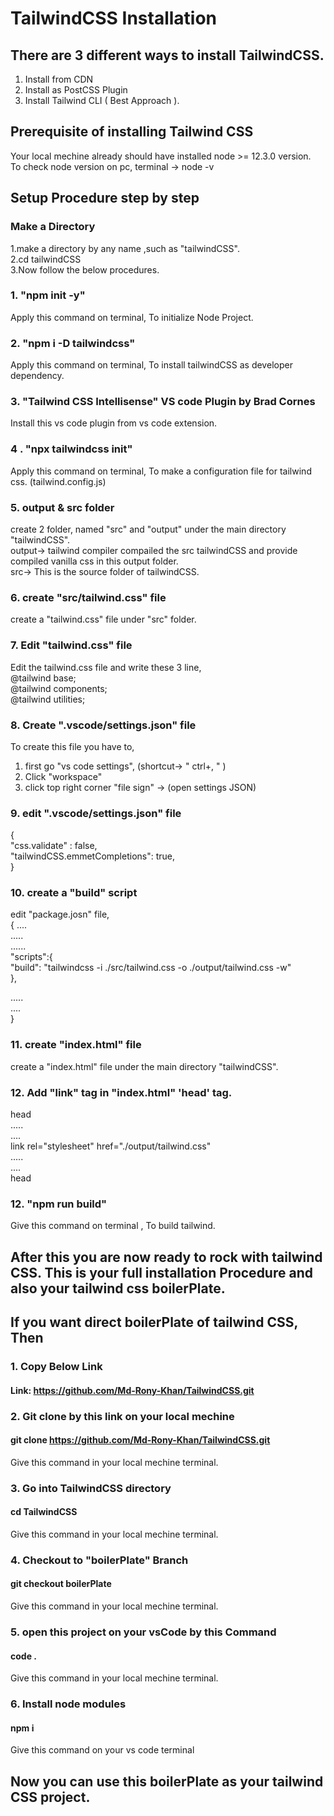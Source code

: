 # TailwindCSS Installation
## There are 3 different ways to install TailwindCSS.
1. Install from CDN
2. Install as PostCSS Plugin
3. Install Tailwind CLI ( Best Approach ).
## Prerequisite of installing Tailwind CSS
Your local mechine already should have installed node >= 12.3.0 version.\
To check node version on pc, terminal -> node -v
## Setup Procedure step by step
### Make a Directory
1.make a directory by any name ,such as "tailwindCSS".\
2.cd tailwindCSS\
3.Now follow the below procedures. 

### 1. "npm init -y" 
Apply this command on terminal, To initialize Node Project.
### 2. "npm i -D tailwindcss"
Apply this command on terminal, To install tailwindCSS as developer dependency.
### 3. "Tailwind CSS Intellisense" VS code Plugin by Brad Cornes
Install this vs code plugin from vs code extension.
### 4 . "npx tailwindcss init"
Apply this command on terminal, To make a configuration file for tailwind css. (tailwind.config.js)
### 5. output & src folder
create 2 folder, named "src" and "output" under the main directory "tailwindCSS".\
output-> tailwind compiler compailed the src tailwindCSS and provide compiled vanilla css in this output folder.\
src-> This is the source folder of tailwindCSS.

### 6. create "src/tailwind.css" file
create a "tailwind.css" file under "src" folder.

### 7. Edit "tailwind.css" file
Edit the tailwind.css file and write these 3 line,\
@tailwind base;\
@tailwind components;\
@tailwind utilities;

### 8. Create ".vscode/settings.json" file
To create this file you have to,
1. first go "vs code settings", (shortcut->  " ctrl+, "  )
2. Click "workspace"
3. click top right corner "file sign" -> (open settings JSON)

### 9. edit ".vscode/settings.json" file
{\
  "css.validate" : false,\
  "tailwindCSS.emmetCompletions": true,\
}

### 10. create a "build" script
edit "package.josn" file,\
{  ....\
  .....\
  ......\
  "scripts":{\
    "build": "tailwindcss -i ./src/tailwind.css -o ./output/tailwind.css -w"\
  },
  
  .....\
  ....\
}

### 11. create "index.html" file
create a "index.html" file under the main directory "tailwindCSS".

### 12. Add "link" tag in "index.html" 'head' tag.

head\
  .....\
  ....\
  link rel="stylesheet" href="./output/tailwind.css"\
  .....\
  ....\
  head
  
  
  ### 12. "npm run build"
  Give this command on terminal , To build tailwind.
  
  ## After this you are now ready to rock with tailwind CSS. This is your full installation Procedure and also your tailwind css boilerPlate.
  
  ## If you want direct boilerPlate of tailwind CSS, Then
  ### 1. Copy Below Link
  #### Link: https://github.com/Md-Rony-Khan/TailwindCSS.git
  ### 2. Git clone by this link on your local mechine
  #### git clone https://github.com/Md-Rony-Khan/TailwindCSS.git
  Give this command in your local mechine terminal.
  ### 3. Go into TailwindCSS directory
  #### cd TailwindCSS
  Give this command in your local mechine terminal.
  ### 4. Checkout to "boilerPlate" Branch
  #### git checkout boilerPlate
  Give this command in your local mechine terminal.
  ### 5. open this project on your vsCode by this Command
  #### code .
  Give this command in your local mechine terminal.
  ### 6. Install node modules
  #### npm i
  Give this command on your vs code terminal

## Now you can use this boilerPlate as your tailwind CSS project.
  
   
 
